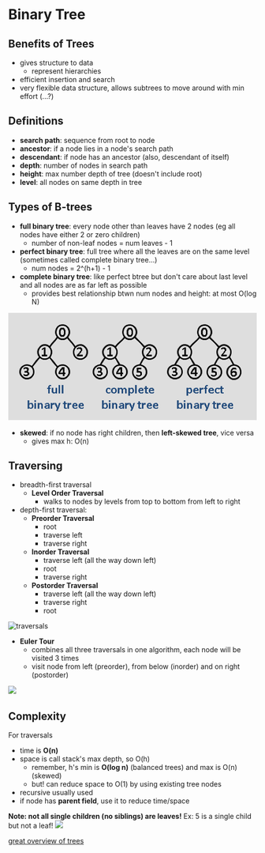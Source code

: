 # Binary Tree

## Benefits of Trees
- gives structure to data
  - represent hierarchies
- efficient insertion and search
- very flexible data structure, allows subtrees to move around with min effort (...?)

## Definitions
- **search path**: sequence from root to node
- **ancestor**: if a node lies in a node's search path
- **descendant**: if node has an ancestor (also, descendant of itself)
- **depth**: number of nodes in search path
- **height**: max number depth of tree (doesn't include root)
- **level**: all nodes on same depth in tree

## Types of B-trees
- **full binary tree**: every node other than leaves have 2 nodes (eg all nodes have either 2 or zero children)
  - number of non-leaf nodes = num leaves - 1
- **perfect binary tree**: full tree where all the leaves are on the same level (sometimes called complete binary tree...)
  - num nodes = 2^(h+1) - 1
- **complete binary tree**: like perfect btree but don't care about last level and all nodes are as far left as possible
  - provides best relationship btwn num nodes and height: at most O(log N)

![b-tree comparison](btree-comparisons.png)
- **skewed**: if no node has right children, then **left-skewed tree**, vice versa
  - gives max h: O(n)

## Traversing
- breadth-first traversal
  - **Level Order Traversal**
    - walks to nodes by levels from top to bottom from left to right
- depth-first traversal:
  - **Preorder Traversal**
    - root
    - traverse left
    - traverse right
  - **Inorder Traversal**
    - traverse left (all the way down left)
    - root
    - traverse right
  - **Postorder Traversal**
    - traverse left (all the way down left)
    - traverse right
    - root

![traversals](https://www.cs.cmu.edu/~adamchik/15-121/lectures/Trees/pix/traversals.bmp)


- **Euler Tour**
  - combines all three traversals in one algorithm, each node will be visited 3 times
  - visit node from left (preorder), from below (inorder) and on right (postorder)

![](https://www.cs.cmu.edu/~adamchik/15-121/lectures/Trees/pix/traversalEuler.bmp)

## Complexity
For traversals
  - time is **O(n)**
  - space is call stack's max depth, so O(h)
    - remember, h's min is **O(log n)** (balanced trees) and max is O(n) (skewed)
    - but! can reduce space to O(1) by using existing tree nodes
  - recursive usually used
  - if node has **parent field**, use it to reduce time/space

**Note: not all single children (no siblings) are leaves!**
Ex: 5 is a single child but not a leaf!
![](http://dyewrv1redcbt.cloudfront.net//wp-content/uploads/Binary-Tree.png)

[great overview of trees](https://www.cs.cmu.edu/~adamchik/15-121/lectures/Trees/trees.html)
